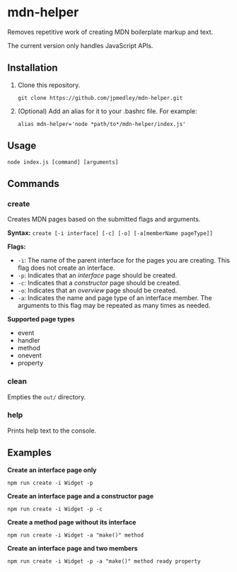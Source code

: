 # mdn-helper
Removes repetitive work of creating MDN boilerplate markup and text.

The current version only handles JavaScript APIs.

## Installation

1. Clone this repository.

   `git clone https://github.com/jpmedley/mdn-helper.git`

1. (Optional) Add an alias for it to your .bashrc file. For example:

   `alias mdn-helper='node *path/to*/mdn-helper/index.js'`

## Usage

  `node index.js [command] [arguments]`

## Commands

### create

Creates MDN pages based on the submitted flags and arguments.

**Syntax:** `create [-i interface] [-c] [-o] [-a[memberName pageType]]`

**Flags:**

* `-i`: The name of the parent interface for the pages you are creating. This flag does not create an interface.
* `-p`: Indicates that an *interface* page should be created.
* `-c`: Indicates that a *constructor* page should be created.
* `-o`: Indicates that an *overview* page should be created.
* `-a`: Indicates the name and page type of an interface member. The arguments to this flag may be repeated as many times as needed.

**Supported page types**

* event
* handler
* method
* onevent
* property

### clean

Empties the `out/` directory.

### help

Prints help text to the console.

## Examples

**Create an interface page only**

`npm run create -i Widget -p`

**Create an interface page and a constructor page**

`npm run create -i Widget -p -c`

**Create a method page without its interface**

`npm run create -i Widget -a "make()" method`

**Create  an interface page and two members**

`npm run create -i Widget -p -a "make()" method ready property`
